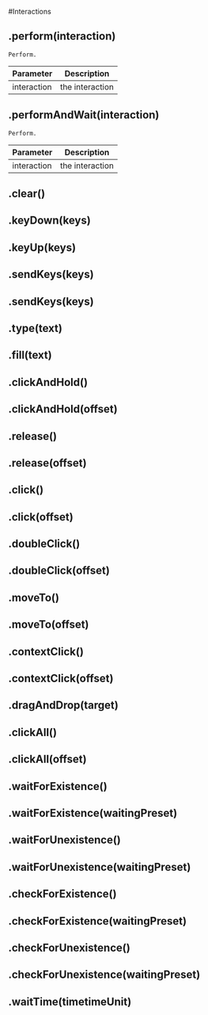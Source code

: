 #Interactions
## .perform(interaction)
`Perform.`


Parameter | Description
	--------- | -----------
|interaction|the interaction


## .performAndWait(interaction)
`Perform.`


Parameter | Description
	--------- | -----------
|interaction|the interaction


## .clear()


## .keyDown(keys)


## .keyUp(keys)


## .sendKeys(keys)


## .sendKeys(keys)


## .type(text)


## .fill(text)


## .clickAndHold()


## .clickAndHold(offset)


## .release()


## .release(offset)


## .click()


## .click(offset)


## .doubleClick()


## .doubleClick(offset)


## .moveTo()


## .moveTo(offset)


## .contextClick()


## .contextClick(offset)


## .dragAndDrop(target)


## .clickAll()


## .clickAll(offset)


## .waitForExistence()


## .waitForExistence(waitingPreset)


## .waitForUnexistence()


## .waitForUnexistence(waitingPreset)


## .checkForExistence()


## .checkForExistence(waitingPreset)


## .checkForUnexistence()


## .checkForUnexistence(waitingPreset)


## .waitTime(timetimeUnit)

